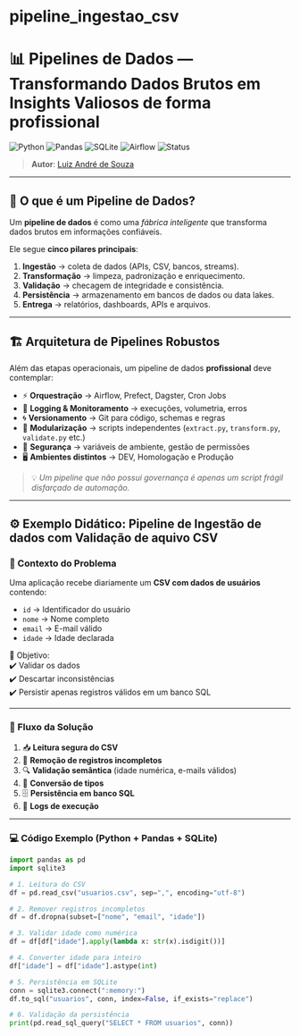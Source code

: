 # pipeline_ingestao_csv

# 📊 Pipelines de Dados — Transformando Dados Brutos em Insights Valiosos de forma profissional   

![Python](https://img.shields.io/badge/Python-3.10%2B-blue?logo=python)
![Pandas](https://img.shields.io/badge/Pandas-Data%20Processing-orange?logo=pandas)
![SQLite](https://img.shields.io/badge/SQLite-Database-lightgrey?logo=sqlite)
![Airflow](https://img.shields.io/badge/Airflow-Orchestration-red?logo=apacheairflow)
![Status](https://img.shields.io/badge/Status-Em%20Desenvolvimento-yellow)

> **Autor**: [Luiz André de Souza](https://github.com/brodyandre)  

---

## 🚀 O que é um Pipeline de Dados?

Um **pipeline de dados** é como uma *fábrica inteligente* que transforma dados brutos em informações confiáveis.  

Ele segue **cinco pilares principais**:

1. **Ingestão** → coleta de dados (APIs, CSV, bancos, streams).  
2. **Transformação** → limpeza, padronização e enriquecimento.  
3. **Validação** → checagem de integridade e consistência.  
4. **Persistência** → armazenamento em bancos de dados ou data lakes.  
5. **Entrega** → relatórios, dashboards, APIs e arquivos.  

---

## 🏗️ Arquitetura de Pipelines Robustos  

Além das etapas operacionais, um pipeline de dados **profissional** deve contemplar:  

- ⚡ **Orquestração** → Airflow, Prefect, Dagster, Cron Jobs  
- 📜 **Logging & Monitoramento** → execuções, volumetria, erros  
- 🌀 **Versionamento** → Git para código, schemas e regras  
- 🧩 **Modularização** → scripts independentes (`extract.py`, `transform.py`, `validate.py` etc.)  
- 🔐 **Segurança** → variáveis de ambiente, gestão de permissões  
- 🖥️ **Ambientes distintos** → DEV, Homologação e Produção  

> 💡 *Um pipeline que não possui governança é apenas um script frágil disfarçado de automação.*

---

## ⚙️ Exemplo Didático: Pipeline de Ingestão de dados com Validação de aquivo CSV  

### 📌 Contexto do Problema  
Uma aplicação recebe diariamente um **CSV com dados de usuários** contendo:  

- `id` → Identificador do usuário  
- `nome` → Nome completo  
- `email` → E-mail válido  
- `idade` → Idade declarada  

🎯 Objetivo:  
✔️ Validar os dados  
✔️ Descartar inconsistências  
✔️ Persistir apenas registros válidos em um banco SQL  

---

### 🔄 Fluxo da Solução  

1. 📥 **Leitura segura do CSV**  
2. 🧹 **Remoção de registros incompletos**  
3. 🔍 **Validação semântica** (idade numérica, e-mails válidos)  
4. 🔄 **Conversão de tipos**  
5. 🗄️ **Persistência em banco SQL**  
6. 📑 **Logs de execução**  

---

### 💻 Código Exemplo (Python + Pandas + SQLite)  

```python
import pandas as pd
import sqlite3

# 1. Leitura do CSV
df = pd.read_csv("usuarios.csv", sep=",", encoding="utf-8")

# 2. Remover registros incompletos
df = df.dropna(subset=["nome", "email", "idade"])

# 3. Validar idade como numérica
df = df[df["idade"].apply(lambda x: str(x).isdigit())]

# 4. Converter idade para inteiro
df["idade"] = df["idade"].astype(int)

# 5. Persistência em SQLite
conn = sqlite3.connect(":memory:")
df.to_sql("usuarios", conn, index=False, if_exists="replace")

# 6. Validação da persistência
print(pd.read_sql_query("SELECT * FROM usuarios", conn))
